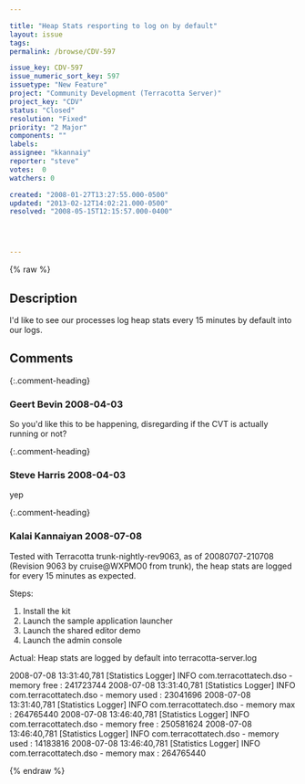 ```yaml
---

title: "Heap Stats resporting to log on by default"
layout: issue
tags: 
permalink: /browse/CDV-597

issue_key: CDV-597
issue_numeric_sort_key: 597
issuetype: "New Feature"
project: "Community Development (Terracotta Server)"
project_key: "CDV"
status: "Closed"
resolution: "Fixed"
priority: "2 Major"
components: ""
labels: 
assignee: "kkannaiy"
reporter: "steve"
votes:  0
watchers: 0

created: "2008-01-27T13:27:55.000-0500"
updated: "2013-02-12T14:02:21.000-0500"
resolved: "2008-05-15T12:15:57.000-0400"




---
```


{% raw %}

## Description

<div markdown="1" class="description">

I'd like to see our processes log heap stats every 15 minutes by default into our logs.

</div>

## Comments


{:.comment-heading}
### **Geert Bevin** <span class="date">2008-04-03</span>

<div markdown="1" class="comment">

So you'd like this to be happening, disregarding if the CVT is actually running or not?

</div>


{:.comment-heading}
### **Steve Harris** <span class="date">2008-04-03</span>

<div markdown="1" class="comment">

yep

</div>


{:.comment-heading}
### **Kalai Kannaiyan** <span class="date">2008-07-08</span>

<div markdown="1" class="comment">

Tested with Terracotta trunk-nightly-rev9063, as of 20080707-210708 (Revision 9063 by cruise@WXPMO0 from trunk), the heap stats are logged for every 15 minutes as expected.

Steps:

1. Install the kit
2. Launch the sample application launcher
3. Launch the shared editor demo
4. Launch the admin console


Actual: Heap stats are logged by default into terracotta-server.log

2008-07-08 13:31:40,781 [Statistics Logger] INFO com.terracottatech.dso - memory free : 241723744
 2008-07-08 13:31:40,781 [Statistics Logger] INFO com.terracottatech.dso - memory used : 23041696
 2008-07-08 13:31:40,781 [Statistics Logger] INFO com.terracottatech.dso - memory max : 264765440
 2008-07-08 13:46:40,781 [Statistics Logger] INFO com.terracottatech.dso - memory free : 250581624
 2008-07-08 13:46:40,781 [Statistics Logger] INFO com.terracottatech.dso - memory used : 14183816
 2008-07-08 13:46:40,781 [Statistics Logger] INFO com.terracottatech.dso - memory max : 264765440


</div>



{% endraw %}
